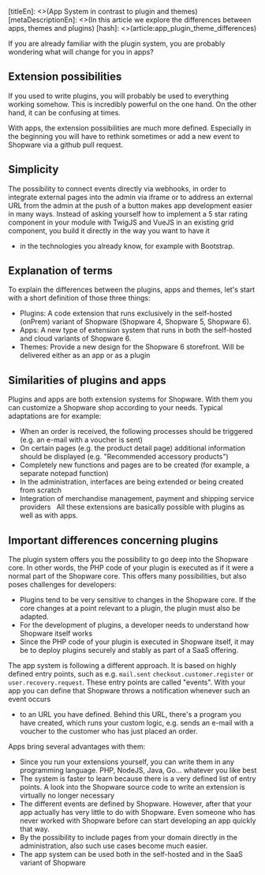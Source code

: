 [titleEn]: <>(App System in contrast to plugin and themes)
[metaDescriptionEn]: <>(In this article we explore the differences between apps, themes and plugins)
[hash]: <>(article:app_plugin_theme_differences)

If you are already familiar with the plugin system, you are probably wondering what will change for you in apps?
 
## Extension possibilities

If you used to write plugins, you will probably be used to everything working somehow. This is incredibly powerful 
on the one hand. On the other hand, it can be confusing at times.

With apps, the extension possibilities are much more defined. Especially in the beginning you will have to 
rethink sometimes or add a new event to Shopware via a github pull request.
 
## Simplicity

The possibility to connect events directly via webhooks, in order to integrate external pages into the admin via iframe 
or to address an external URL from the admin at the push of a button makes app development easier in many ways. 
Instead of asking yourself how to implement a 5 star rating component in your module with TwigJS and VueJS 
in an existing grid component, you build it directly in the way you want to have it 
- in the technologies you already know, for example with Bootstrap.

## Explanation of terms

To explain the differences between the plugins, apps and themes, let's start with a short definition of those three 
things:

* Plugins: A code extension that runs exclusively in the self-hosted (onPrem) variant of Shopware 
(Shopware 4, Shopware 5, Shopware 6).
* Apps: A new type of extension system that runs in both the self-hosted and cloud variants of Shopware 6.
* Themes: Provide a new design for the Shopware 6 storefront. Will be delivered either as an app or 
as a plugin

## Similarities of plugins and apps

Plugins and apps are both extension systems for Shopware. 
With them you can customize a Shopware shop according to your needs. Typical adaptations are for example:

* When an order is received, the following processes should be triggered (e.g. an e-mail with a voucher is sent)
* On certain pages (e.g. the product detail page) additional information should be displayed 
(e.g. "Recommended accessory products")
* Completely new functions and pages are to be created (for example, a separate notepad function)
* In the administration, interfaces are being extended or being created from scratch
* Integration of merchandise management, payment and shipping service providers
 
All these extensions are basically possible with plugins as well as with apps. 

## Important differences concerning plugins

The plugin system offers you the possibility to go deep into the Shopware core. In other words, the PHP code of 
your plugin is executed as if it were a normal part of the Shopware core. This offers many possibilities, 
but also poses challenges for developers:

* Plugins tend to be very sensitive to changes in the Shopware core. If the core changes at a point relevant 
to a plugin, the plugin must also be adapted.
* For the development of plugins, a developer needs to understand how Shopware itself works 
* Since the PHP code of your plugin is executed in Shopware itself, it may be  to deploy plugins securely 
and stably as part of a SaaS offering. 

The app system is following a different approach. It is based on highly defined entry points, such as e.g.
`mail.sent` `checkout.customer.register` or `user.recovery.request`. These entry points are called "events". 
With your app you can define that Shopware throws a notification whenever such an event occurs 
- to an URL you have defined. Behind this URL, there's a program you have created, 
which runs your custom logic, e.g. sends an e-mail with a voucher to the customer who has just placed an order.

Apps bring several advantages with them:
* Since you run your extensions yourself, you can write them in any programming language. 
PHP, NodeJS, Java, Go... whatever you like best
* The system is faster to learn because there is a very defined list of entry points. 
A look into the Shopware source code to write an extension is virtually no longer necessary
* The different events are defined by Shopware. However, after that your app actually has very little to do 
with Shopware. Even someone who has never worked with Shopware before can start developing an app quickly that way.
* By the possibility to include pages from your domain directly in the administration, 
also such use cases become much easier.
* The app system can be used both in the self-hosted and in the SaaS variant of Shopware
